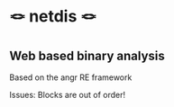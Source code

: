 # 🪢 netdis 🪢
## Web based binary analysis

Based on the angr RE framework

Issues:
Blocks are out of order!